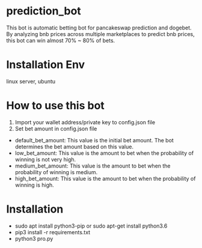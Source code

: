 # prediction_bot
  This bot is automatic betting bot for pancakeswap prediction and dogebet.<br>
  By analyzing bnb prices across multiple marketplaces to predict bnb prices, this bot can win almost 70% ~ 80% of bets.
# Installation Env
  linux server, ubuntu
# How to use this bot
1. Import your wallet address/private key to config.json file
2. Set bet amount in config.json file
  - default_bet_amount: This value is the initial bet amount. The bot determines the bet amount based on this value.
  - low_bet_amount: This value is the amount to bet when the probability of winning is not very high.
  - medium_bet_amount: This value is the amount to bet when the probability of winning is medium.
  - high_bet_amount: This value is the amount to bet when the probability of winning is high.
# Installation
  -  sudo apt install python3-pip  or sudo apt-get install python3.6<br>
  -  pip3 install -r requirements.txt<br>
  -  python3 pro.py 
